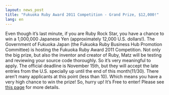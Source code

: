 ```yaml
---
layout: news_post
title: "Fukuoka Ruby Award 2011 Competition - Grand Prize, $12,000!"
lang: en
---
```


Even though it’s last minute, if you are Ruby Rock Star, you have a
chance to win a 1,000,000 Japanese Yen (approximately 12,000 U.S.
dollars!). The Government of Fukuoka Japan (the Fukuoka Ruby Business
Hub Promotion Committee) is hosting the Fukuoka Ruby Award 2011
Competition. Not only the big prize, but also the inventor and creator
of Ruby, Matz will be testing and reviewing your source code thoroughly.
So it’s very meaningful to apply. The official deadline is November
15th, but they will accept the late entries from the U.S. specially up
until the end of this month(11/30). There aren’t many applicants at this
point (less than 10). Which means you have a very high chance to win the
prize! So, hurry up! It’s Free to enter! Please see [this page][1] for
more details.



[1]: http://www.f-ruby.com/en/news/information/11 
